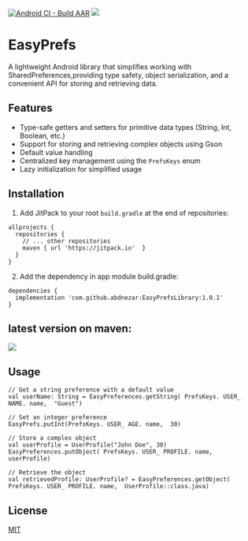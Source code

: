 [![Android CI - Build AAR](https://github.com/abdnezar/EasyPrefsLibrary/actions/workflows/android.yml/badge.svg)](https://github.com/abdnezar/EasyPrefsLibrary/actions/workflows/android.yml)
[![](https://jitpack.io/v/abdnezar/EasyPrefsLibrary.svg)](https://jitpack.io/#abdnezar/EasyPrefsLibrary)

# EasyPrefs
A lightweight Android library that simplifies working with SharedPreferences,providing type safety, object serialization, and a convenient API for storing and retrieving data.

## Features
* Type-safe getters and setters for primitive data types (String, Int, Boolean, etc.)
* Support for storing and retrieving complex objects using Gson
* Default value handling
* Centralized key management using the `PrefsKeys` enum
* Lazy initialization for simplified usage

## Installation
1. Add JitPack to your root `build.gradle` at the end of repositories:
```
allprojects {
  repositories {
    // ... other repositories
    maven { url 'https://jitpack.io'  }
  }
}
```

2. Add the dependency in app module build.gradle:
```
dependencies {
  implementation 'com.github.abdnezar:EasyPrefsLibrary:1.0.1'
}
```

## latest  version on maven: 
[![](https://jitpack.io/v/abdnezar/EasyPrefsLibrary.svg)](https://jitpack.io/#abdnezar/EasyPrefsLibrary)

## Usage
```
// Get a string preference with a default value 
val userName: String = EasyPreferences.getString( PrefsKeys. USER_ NAME. name,  "Guest")

// Set an integer preference 
EasyPrefs.putInt(PrefsKeys. USER_ AGE. name,  30)

// Store a complex object 
val userProfile = UserProfile("John Doe", 30) 
EasyPreferences.putObject( PrefsKeys. USER_ PROFILE. name,  userProfile)

// Retrieve the object 
val retrievedProfile: UserProfile? = EasyPreferences.getObject( PrefsKeys. USER_ PROFILE. name,  UserProfile::class.java) 
```


## License

[MIT](https://choosealicense.com/licenses/mit/)

